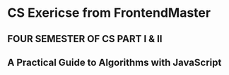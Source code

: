 # CS Exericse from FrontendMaster

## FOUR SEMESTER OF CS PART I & II

## A Practical Guide to Algorithms with JavaScript
